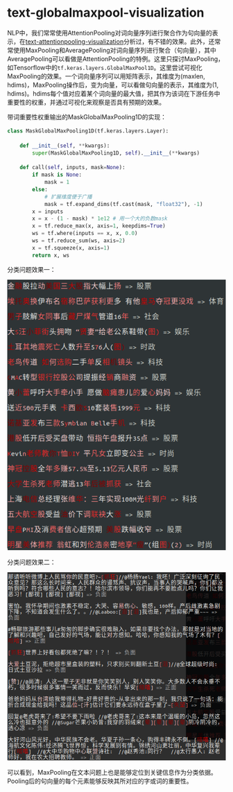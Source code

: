 # text-globalmaxpool-visualization

NLP中，我们常常使用AttentionPooling对词向量序列进行聚合作为句向量的表示，在[text-attentionpooling-visualization](https://github.com/allenwind/text-attentionpooling-visualization)分析过，有不错的效果。此外，还常常使用MaxPooling和AveragePooling对词向量序列进行聚合（句向量），其中AveragePooling可以看做是AttentionPooling的特例。这里只探讨MaxPooling，如Tensorflow中的`tf.keras.layers.GlobalMaxPool1D`。这里尝试可视化MaxPooling的效果。一个词向量序列可以用矩阵表示，其维度为(maxlen, hdims)，MaxPooling操作后，变为向量，可以看做句向量的表示，其维度为(1, hdims)。hdims每个值对应着某个词向量的最大值，把其作为该词在下游任务中重要性的权重，并通过可视化来观察是否具有预期的效果。



带词重要性权重输出的MaskGlobalMaxPooling1D的实现：

```python
class MaskGlobalMaxPooling1D(tf.keras.layers.Layer):
    
    def __init__(self, **kwargs):
        super(MaskGlobalMaxPooling1D, self).__init__(**kwargs)

    def call(self, inputs, mask=None):
        if mask is None:
            mask = 1
        else:
            # 扩展维度便于广播
            mask = tf.expand_dims(tf.cast(mask, "float32"), -1)
        x = inputs
        x = x - (1 - mask) * 1e12 # 用一个大的负数mask
        x = tf.reduce_max(x, axis=1, keepdims=True)
        ws = tf.where(inputs == x, x, 0.0)
        ws = tf.reduce_sum(ws, axis=2)
        x = tf.squeeze(x, axis=1)
        return x, ws
```



分类问题效果一：

![](asset/global_max_pool1d_1.png.png)

分类问题效果二：

![](asset/global_max_pool1d_2.png.png)

可以看到，MaxPooling在文本问题上也是能够定位到关键信息作为分类依据。Pooling后的句向量的每个元素能够反映其所对应的字或词的重要性。
